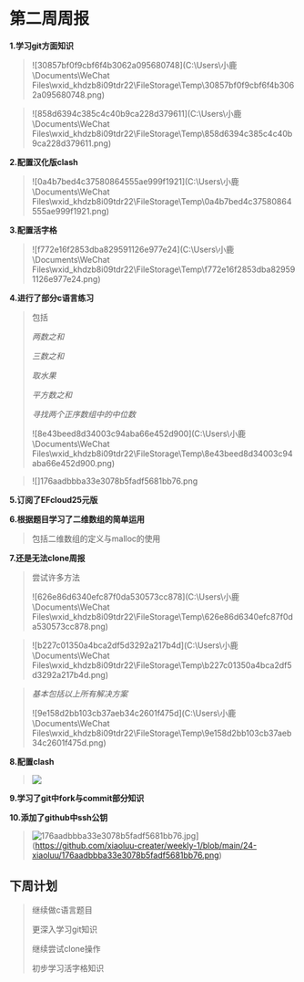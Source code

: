 # 第二周周报

**1.学习git方面知识**

> ![30857bf0f9cbf6f4b3062a095680748](C:\Users\小鹿\Documents\WeChat Files\wxid_khdzb8i09tdr22\FileStorage\Temp\30857bf0f9cbf6f4b3062a095680748.png)

> ![858d6394c385c4c40b9ca228d379611](C:\Users\小鹿\Documents\WeChat Files\wxid_khdzb8i09tdr22\FileStorage\Temp\858d6394c385c4c40b9ca228d379611.png)

**2.配置汉化版clash**

> ![0a4b7bed4c37580864555ae999f1921](C:\Users\小鹿\Documents\WeChat Files\wxid_khdzb8i09tdr22\FileStorage\Temp\0a4b7bed4c37580864555ae999f1921.png)

**3.配置活字格**

> ![f772e16f2853dba829591126e977e24](C:\Users\小鹿\Documents\WeChat Files\wxid_khdzb8i09tdr22\FileStorage\Temp\f772e16f2853dba829591126e977e24.png)

**4.进行了部分c语言练习**

> 包括
>
> *两数之和*
>
> *三数之和*
>
> *取水果*
>
> *平方数之和*
>
> *寻找两个正序数组中的中位数*
>
> ![8e43beed8d34003c94aba66e452d900](C:\Users\小鹿\Documents\WeChat Files\wxid_khdzb8i09tdr22\FileStorage\Temp\8e43beed8d34003c94aba66e452d900.png)

> ![]176aadbbba33e3078b5fadf5681bb76.png

**5.订阅了EFcloud25元版**

**6.根据题目学习了二维数组的简单运用**

> 包括二维数组的定义与malloc的使用

**7.还是无法clone周报**

> 尝试许多方法
>
> ![626e86d6340efc87f0da530573cc878](C:\Users\小鹿\Documents\WeChat Files\wxid_khdzb8i09tdr22\FileStorage\Temp\626e86d6340efc87f0da530573cc878.png)

> ![b227c01350a4bca2df5d3292a217b4d](C:\Users\小鹿\Documents\WeChat Files\wxid_khdzb8i09tdr22\FileStorage\Temp\b227c01350a4bca2df5d3292a217b4d.png)

> *基本包括以上所有解决方案*
>
> ![9e158d2bb103cb37aeb34c2601f475d](C:\Users\小鹿\Documents\WeChat Files\wxid_khdzb8i09tdr22\FileStorage\Temp\9e158d2bb103cb37aeb34c2601f475d.png)

**8.配置clash**

> ![](https://github.com/xiaoluu-creater/weekly-1/blob/main/24-xiaoluu/658a7604d0aba2f0cdc89d21064ca58.png)

**9.学习了git中fork与commit部分知识**

**10.添加了github中ssh公钥**

> ![176aadbbba33e3078b5fadf5681bb76.jpg](https://github.com/xiaoluu-creater/weekly-1/blob/main/24-xiaoluu/176aadbbba33e3078b5fadf5681bb76.png)](https://github.com/xiaoluu-creater/weekly-1/blob/main/24-xiaoluu/176aadbbba33e3078b5fadf5681bb76.png)

## 下周计划

> 继续做c语言题目
>
> 更深入学习git知识
>
> 继续尝试clone操作
>
> 初步学习活字格知识

